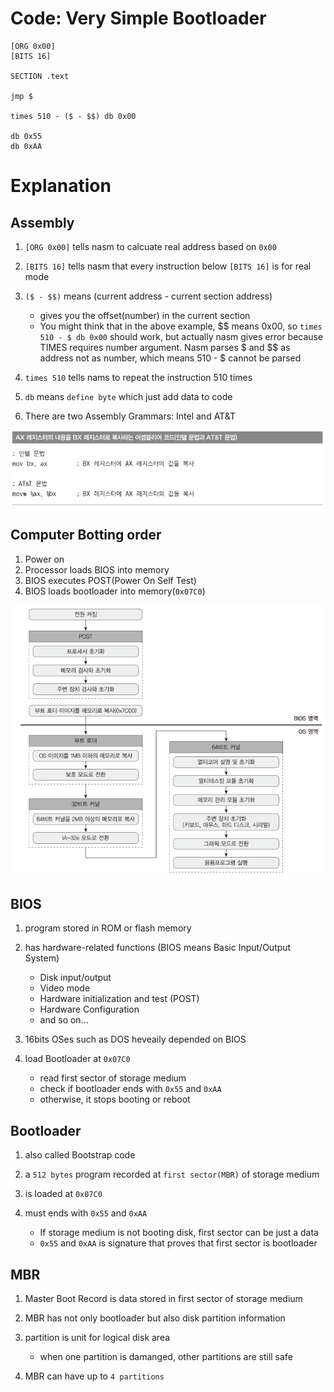 # Code: Very Simple Bootloader

```assembly
[ORG 0x00]
[BITS 16]

SECTION .text

jmp $

times 510 - ($ - $$) db 0x00

db 0x55
db 0xAA
```

# Explanation

## Assembly

1. `[ORG 0x00]` tells nasm to calcuate real address based on `0x00`
2. `[BITS 16]` tells nasm that every instruction below `[BITS 16]` is for real 
mode
3. `($ - $$)` means (current address - current section address)

    * gives you the offset(number) in the current section
    * You might think that in the above example, $$ means 0x00, so
    `times 510 - $ db 0x00` should work, but actually nasm gives error because
    TIMES requires number argument. Nasm parses $ and $$ as address not as
    number, which means 510 - $ cannot be parsed 

4. `times 510` tells nams to repeat the instruction 510 times
5. `db` means `define byte` which just add data to code
6. There are two Assembly Grammars: Intel and AT&T

![Assembly Grammar](./assets/intel-at-grammars.PNG)

## Computer Botting order

1. Power on
2. Processor loads BIOS into memory
3. BIOS executes POST(Power On Self Test)
4. BIOS loads bootloader into memory(`0x07C0`)

![Booting Order](./assets/boot-order.PNG)

## BIOS

1. program stored in ROM or flash memory
2. has hardware-related functions (BIOS means Basic Input/Output System)

    * Disk input/output
    * Video mode
    * Hardware initialization and test (POST)
    * Hardware Configuration
    * and so on...

3. 16bits OSes such as DOS heveaily depended on BIOS
4. load Bootloader at `0x07C0`
    
    * read first sector of storage medium
    * check if bootloader ends with `0x55` and `0xAA`
    * otherwise, it stops booting or reboot

## Bootloader

1. also called Bootstrap code
2. a `512 bytes` program recorded at `first sector(MBR)` of storage medium
3. is loaded at `0x07C0`
4. must ends with `0x55` and `0xAA` 

    * If storage medium is not booting disk, first sector can be just a data
    * `0x55` and `0xAA` is signature that proves that first sector is bootloader

## MBR

1. Master Boot Record is data stored in first sector of storage medium
2. MBR has not only bootloader but also disk partition information
3. partition is unit for logical disk area

    * when one partition is damanged, other partitions are still safe

4. MBR can have up to `4 partitions`
